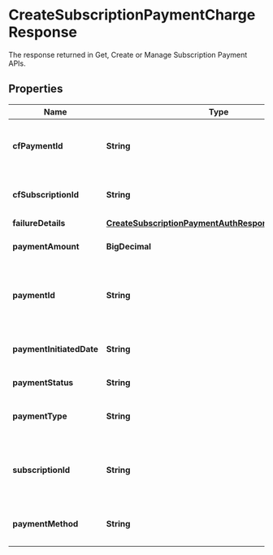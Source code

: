 

# CreateSubscriptionPaymentChargeResponse

The response returned in Get, Create or Manage Subscription Payment APIs.

## Properties

| Name | Type | Description | Notes |
|------------ | ------------- | ------------- | -------------|
|**cfPaymentId** | **String** | Cashfree subscription payment reference number |  [optional] |
|**cfSubscriptionId** | **String** | Cashfree subscription reference number |  [optional] |
|**failureDetails** | [**CreateSubscriptionPaymentAuthResponseFailureDetails**](CreateSubscriptionPaymentAuthResponseFailureDetails.md) |  |  [optional] |
|**paymentAmount** | **BigDecimal** | The charge amount of the payment. |  [optional] |
|**paymentId** | **String** | A unique ID passed by merchant for identifying the transaction. |  [optional] |
|**paymentInitiatedDate** | **String** | The date on which the payment was initiated. |  [optional] |
|**paymentStatus** | **String** | Status of the payment. |  [optional] |
|**paymentType** | **String** | Payment type. Can be AUTH or CHARGE. |  [optional] |
|**subscriptionId** | **String** | A unique ID passed by merchant for identifying the subscription. |  [optional] |
|**paymentMethod** | **String** | Payment method used for the authorization. |  [optional] |




